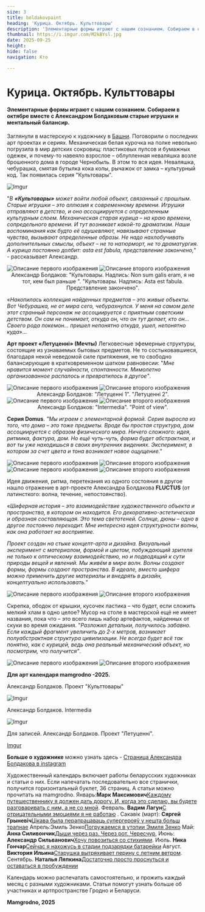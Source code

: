 ```yaml
---
size: 3
title: boldakovpaint
heading: 'Курица. Октябрь. Культтовары'
description: 'Элементарные формы играют с нашим сознанием. Собираем в октябре вместе Александром Болдаковым старые игрушки и ментальный балансир'
thumbnail: https://i.imgur.com/M2kBYsl.jpg 
date: 2025-09-25
height: 
hide: false
navigation: Кто

---
```

# Курица. Октябрь. Культтовары

#### Элементарные формы играют с нашим сознанием. Собираем в октябре вместе с Александром Болдаковым старые игрушки и ментальный балансир.

Заглянули в мастерскую к художнику в [Башни](https://www.mamgrodno.com/projects/waterboldakov.html). Поговорили о последних арт проектах и сериях. Механическая белая курочка на полке невольно погрузила в мир детских сокровищ: пластиковых пупсов и бумажных одежек, и почему-то навеяло взрослое – облупленная неваляшка возле брошенного дома в городе Чернобыль. В этом то вся идея. Неваляшка, чебурашка, смятая бутылка кока колы, рычажок от замка – культурный код. Так появилась серия "Культовары". 

![Imgur](https://i.imgur.com/M2kBYsl.jpg)

"_В **«Культовары»** может войти любой объект, связанный с прошлым. Старые игрушки – это аллюзия к современному времени. Игрушки отправляют в детство, и оно ассоциируется с определенным культурным слоем. Механическая старая курица – на краю времени, сопредельного времени. И тут возникает какой-то драматизм. Наши воспоминания как будто её одушевляют, навязывают странные чувства, вызывают определенные образы. Не надо нахлобучивать дополнительных смыслы, объект – не то натюрморт, не то драматургия. А курица постоянно долбит: asta est fabula, представление закончено,_" - рассказывает Александр. 

<div class="gallery2">
<img src="https://i.imgur.com/vDSaTZt.jpeg" alt="Описание первого изображения"> 
<img src="https://i.imgur.com/iZB2sJr.jpeg" alt="Описание второго изображения"> 
</div>
<center> Александр Болдаков: "Культовары. Надпись: Non sum galis eram, я не тот, кем был раньше ". "Культовары. Надпись: Asta est fabula. Представление закончено".</center>

«_Накопилась коллекция найденных предметов – это живые объекты. Вот Чебурашка, не от мира сего, чебурахнулся. У меня на самом деле этот странный персонаж не ассоциируется с приятным советским детством. Он сам не понимает, откуда он, что он тут делает, кто он…  Своего рода покемон… пришел непонятно откуда, ушел, непонятно куда_»… 

**Арт проект «Летуценні» (Мечты)** Легковесные эфемерные структуры, состоящие из узнаваемых бытовых предметов. Не то состыковавшиеся, благодаря некой неведомой силе притяжения, не то свободно балансирующие в кратковременном шатком равновесии: "_Мне нравится момент случайности, спонтанности. Мимолетно организованное распалось и превратилось в другое"_. 

<div class="gallery2">
<img src="https://i.imgur.com/fgIGMjD.jpeg" alt="Описание первого изображения"> 
<img src="https://i.imgur.com/Bmz4hcp.jpeg" alt="Описание второго изображения"> 
</div>
<center> Александр Болдаков: "Летуценні 1". "Летуценні 2".</center>

<div class="gallery2">
<img src="https://i.imgur.com/Vupqgzb.jpeg" alt="Описание первого изображения"> 
<img src="https://i.imgur.com/v6YC7Cy.jpeg" alt="Описание второго изображения"> 
</div>
<center> Александр Болдаков: "Intermedia". "Point of view".</center>

**Серия Domus**. _"Мы играем с элементарной формой. Серия выросла из того, что дома  – это тоже предметы. Вроде бы простая структура, дом ассоциируется с образом физического мира. Ничего сложного: идея, ритмика, фактура, дом. Но ещё чуть-чуть, форма будет абстрактная, и вот ты уже находишься в своих внутренних видениях. Эксперимент, в котором за счет цвета и тона возникает новое ощущение."_

<div class="gallery2">
<img src="https://i.imgur.com/4QWrn8z.jpeg" alt="Описание первого изображения"> 
<img src="https://i.imgur.com/fOocas8.jpeg" alt="Описание второго изображения"> 
</div>

<div class="gallery2">
<img src="https://i.imgur.com/s4R6opX.jpeg" alt="Описание первого изображения"> 
<img src="https://i.imgur.com/ELCULAx.jpeg" alt="Описание второго изображения"> 
</div>

Идея движения, ритма, перетекания из одного состояния в другое нашло отражение в арт-проекте Александра Болдакова **FLUCTUS** (от латинсткого: волна, течение, непостоянство). 

«_Шиферная история – это взаимодействие художественного объекта и пространства, в котором он находится. Его декоративно-эстетическая и образная составляющая. Это тема светотеней. Солнце, дюны – одно в другое постоянно переходит. Мне интересна идея структурности волны, как она работает на восприятие._

_Проект создан на стыке концепт-арта и дизайна. Визуальный эксперимент с материалом, формой и цветом, побуждающий зрителя не только к оптическому взаимодействию, но и подводящий к сути природы вещей и явлений. Мы живём в мире волн. Волны создают формы, формы создают пространства. В идеале, вместо шифера можно применить другие материалы и внедрять в дизайн, концептуально использовать."_

<div class="gallery2">
<img src="https://i.imgur.com/1bFQJjQ.jpeg" alt="Описание первого изображения"> 
<img src="https://i.imgur.com/yBmou4W.jpeg" alt="Описание второго изображения"> 
</div>

Скрепка, ободок от крышки, кусочек ластика – что будет, если сложить мелкий хлам в одно целое? Мусор на столе в мастерской ещё не имеет названия, пока что – это всего лишь набор артефактов, найденных от скуки во время ожидания. "_Разложил детальки, получилось забавно. Если каждый фрагмент увеличить до 2-х метров, возникает полуабстрактная структура цивилизации. Не всегда будет всё так понятно, как с курицей, ведь она реальный механический объект, но посмотрим, что получится"_. 

<div class="gallery2">
<img src="https://i.imgur.com/5EN9KCL.jpeg" alt="Описание первого изображения"> 
<img src="https://i.imgur.com/1omYlp5.jpeg" alt="Описание второго изображения"> 
</div>

**Для арт календаря mamgrodno -2025.**

Александр Болдаков. Проект "Культтовары"

![Imgur](https://i.imgur.com/QTGmVWE.jpg)

Александр Болдаков. Intermedia

![Imgur](https://i.imgur.com/eG9qyfp.jpg)

Для записей. Александр Болдаков. Проект "Летуценні".

[Imgur](https://i.imgur.com/nUOwKsF.jpg)

**Больше о художнике** можно узнать здесь - [Страница Александра Болдакова в instagram](https://www.instagram.com/flobus_art/)

Художественный календарь включает работы беларусских художниках и статьи о них. Если напечатать последовательно все странички, получится горизонтальный буклет, 36 страниц. А статьи можно прочитать на mamgrodno. Январь:**Марк Максимович**[Каждому путешественнику я должен дать дорогу. И, когда это сделаю, вы будете разговаривать с ним, а не со мной](https://www.mamgrodno.com/projects/markmaksimovitch.html). Февраль. **Вадим Лагун**[С отрицательными эмоциями я не работаю](https://www.mamgrodno.com/projects/lagunart.html) . Сакавік (март): **Сяргей Грыневіч**[Цікава была перапрацаваць супергерояў у нешта больш трапнае](https://www.mamgrodno.com/projects/grinevitchcalendar.html) Апрель:Эмиль Зенко[Погружаемся в утопии Эмиля Зенко](https://www.mamgrodno.com/projects/zenkoart.html) Май: **Анна Силивончик**[Дыши через раз. Через рот. Чересчур](https://www.mamgrodno.com/projects/silivonchik.html), Июнь: **Александр Сильванович**[Хочу повозиться со стихиями](https://www.mamgrodno.com/projects/Silvanovitchpaint.html). Июль. **Ника Гончар**[Сейчас я нахожусь в стадии подзарядки батарейки](https://www.mamgrodno.com/projects/nikapaint.html) Август. **Виктория Ильина**[Старушка вытряхивает перину с летним ветром](https://www.mamgrodno.com/projects/ilinapaint.html). Сентябрь. **Наталья Ляпкина**[Достаточно просто проснуться и оставаться в пробуждении](https://www.mamgrodno.com/projects/liapkinaart.html)

Календарь можно распечатать самостоятельно, и прожить каждый месяц с разными художниками. Статьи помогут узнать больше об участниках и артпространстве Гродно и Беларуси.

**Mamgrodno, 2025**










